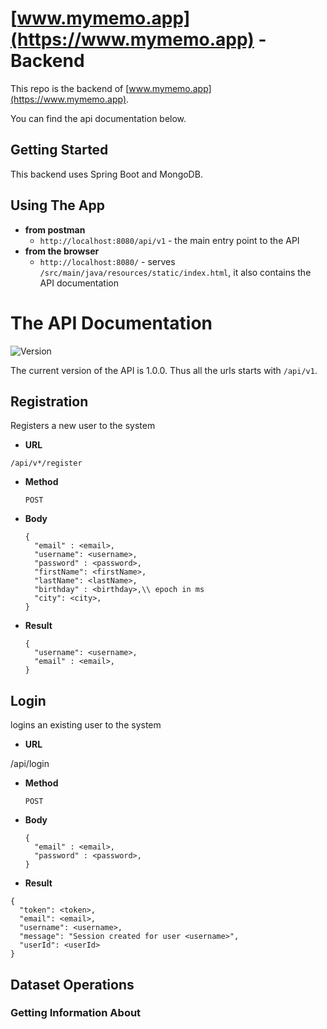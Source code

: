 # [www.mymemo.app](https://www.mymemo.app) - Backend

This repo is the backend of [www.mymemo.app](https://www.mymemo.app).

You can find the api documentation below.

## Getting Started

This backend uses Spring Boot and MongoDB.

## Using The App

- **from postman**
  - `http://localhost:8080/api/v1` - the main entry point to the API
- **from the browser**
  - `http://localhost:8080/` - serves `/src/main/java/resources/static/index.html`, it also contains the API documentation

# The API Documentation

![Version](https://img.shields.io/badge/Version-1.0.0-brightgreen)

The current version of the API is 1.0.0. Thus all the urls starts with `/api/v1`.

## Registration

Registers a new user to the system

- **URL**

`/api/v*/register`

- **Method**

  `POST`

- **Body**

  ```
  {
    "email" : <email>,
    "username": <username>,
    "password" : <password>,
    "firstName": <firstName>,
    "lastName": <lastName>,
    "birthday" : <birthday>,\\ epoch in ms
    "city": <city>,
  }
  ```

- **Result**

  ```
  {
    "username": <username>,
    "email" : <email>,
  }
  ```

## Login

logins an existing user to the system

- **URL**

/api/login

- **Method**

  `POST`

- **Body**

  ```
  {
    "email" : <email>,
    "password" : <password>,
  }
  ```

- **Result**

```
{
  "token": <token>,
  "email": <email>,
  "username": <username>,
  "message": "Session created for user <username>",
  "userId": <userId>
}
```

## Dataset Operations

### Getting Information About
